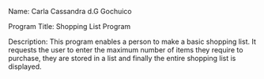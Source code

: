 Name: Carla Cassandra d.G Gochuico

Program Title: Shopping List Program

Description: This program enables a person to make a basic shopping list. It requests the user to enter the maximum number of items they require to purchase, they are stored in a list and finally the entire shopping list is displayed.
